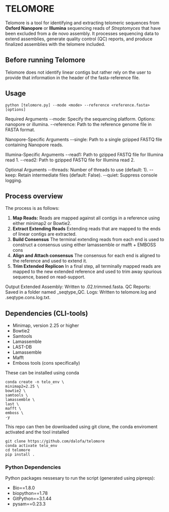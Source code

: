 # TELOMORE
Telomore is a tool for identifying and extracting telomeric sequences from **Oxford Nanopore** or **Illumina** sequencing reads of *Streptomyces* that have been excluded from a de novo assembly. It processes sequencing data to extend assemblies, generate quality control (QC) reports, and produce finalized assemblies with the telomere included.

## Before running Telomore
Telomore does not identify linear contigs but rather rely on the user to provide that information in
the header of the fasta-reference file. 

## Usage
```
python [telomore.py] --mode <mode> --reference <reference.fasta> [options]
```

Required Arguments
--mode: Specify the sequencing platform. Options: nanopore or illumina.
--reference: Path to the reference genome file in FASTA format.

Nanopore-Specific Arguments
--single: Path to a single gzipped FASTQ file containing Nanopore reads.

Illumina-Specific Arguments
--read1: Path to gzipped FASTQ file for Illumina read 1.
--read2: Path to gzipped FASTQ file for Illumina read 2.

Optional Arguments
--threads: Number of threads to use (default: 1).
--keep: Retain intermediate files (default: False).
--quiet: Suppress console logging.

## Process overview
The process is as follows:
1. **Map Reads:**
Reads are mapped against all contigs in a reference using either minimap2 or Bowtie2.
2. **Extract Extending Reads**
Extending reads that are mapped to the ends of linear contigs are extracted.
3. **Build Consensus**
The terminal extending reads from each end is used to construct a consensus using either lamassemble or mafft + EMBOSS cons
4. **Align and Attach consensus**
The consensus for each end is aligned to the reference and used to extend it.
5. **Trim Extended Replicon**
In a final step, all terminally mapped reads are mapped to the new extended reference and used to trim away spurious sequence, based on read-support.

Output
Extended Assembly: Written to <basename>.02.trimmed.fasta.
QC Reports: Saved in a folder named <basename>_seqtype_QC.
Logs: Written to telomore.log and <basename>.seqtype.cons.log.txt.


## Dependencies (CLI-tools)
* Minimap, version 2.25 or higher
* Bowtie2
* Samtools
* Lamassemble
* LAST-DB
* Lamassemble
* Mafft
* Emboss tools (cons specifically)

These can be installed using conda
```
conda create -n telo_env \
minimap2=2.25 \
bowtie2 \
samtools \
lamassemble \
last \
mafft \
emboss \
-y
```

This repo can then be downloaded using git clone, the conda enviroment activated and the tool installed
```
git clone https://github.com/dalofa/telomore
conda activate telo_env
cd telomore
pip install .
```

### Python Dependencies
Python packages nessesary to run the script (generated using pipreqs):
* Bio==1.8.0
* biopython==1.78
* GitPython==3.1.44
* pysam==0.23.3


